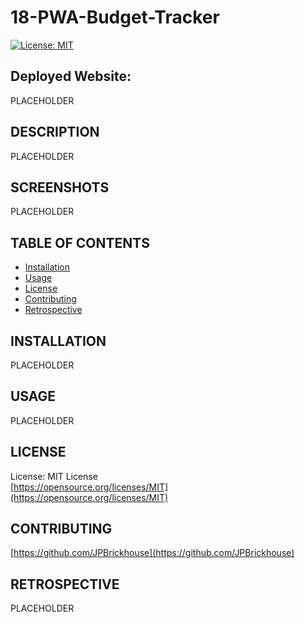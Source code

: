 # 18-PWA-Budget-Tracker

[![License: MIT](https://img.shields.io/badge/License-MIT-yellow.svg)](https://opensource.org/licenses/MIT)

## Deployed Website:
PLACEHOLDER

## DESCRIPTION
PLACEHOLDER

## SCREENSHOTS
PLACEHOLDER

## TABLE OF CONTENTS
* [Installation](#installation)
* [Usage](#usage)
* [License](#license)
* [Contributing](#contributing)
* [Retrospective](#retrospective)

## INSTALLATION
PLACEHOLDER

## USAGE
PLACEHOLDER

## LICENSE
License: MIT License<br>
[https://opensource.org/licenses/MIT](https://opensource.org/licenses/MIT)

## CONTRIBUTING
[https://github.com/JPBrickhouse](https://github.com/JPBrickhouse)

## RETROSPECTIVE
PLACEHOLDER
